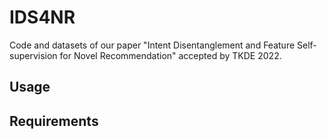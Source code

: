 # IDS4NR
Code and datasets of our paper "Intent Disentanglement and Feature Self-supervision for Novel Recommendation" accepted by TKDE 2022.
## Usage
## Requirements
